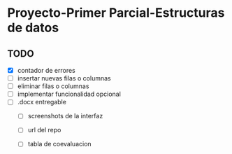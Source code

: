# Proyecto-Primer Parcial-Estructuras de datos

## TODO

- [x] contador de errores
- [ ] insertar nuevas filas o columnas
- [ ] eliminar filas o columnas
- [ ] implementar funcionalidad opcional
- [ ] .docx entregable
  - [ ] screenshots de la interfaz
  - [ ] url del repo
  - [ ] tabla de coevaluacion

